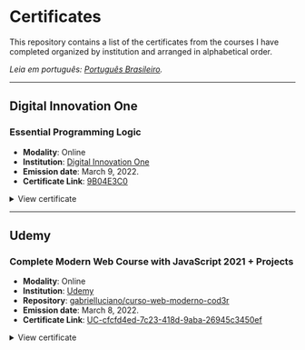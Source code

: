 # Certificates

This repository contains a list of the certificates from the courses I have completed organized by institution and arranged in alphabetical order.

*Leia em português: [Português Brasileiro](README.md).*

<hr>

## Digital Innovation One

### Essential Programming Logic

- **Modality**: Online
- **Institution**: [Digital Innovation One](https://www.dio.me/)
- **Emission date**: March 9, 2022.
- **Certificate Link**: [9B04E3C0](https://www.dio.me/certificate/9B04E3C0)

<details>
<summary>View certificate</summary>

<img width="100%" src="./src/img/9B04E3C0.jpg" alt="Essential Programming Logic Certificate">
</details>

<hr>

## Udemy

### Complete Modern Web Course with JavaScript 2021 + Projects

- **Modality**: Online
- **Institution**: [Udemy](https://www.udemy.com/course/curso-web)
- **Repository**: [gabrielluciano/curso-web-moderno-cod3r](https://github.com/gabrielluciano/curso-web-moderno-cod3r)
- **Emission date**: March 8, 2022.
- **Certificate Link**: [UC-cfcfd4ed-7c23-418d-9aba-26945c3450ef](https://www.udemy.com/certificate/UC-cfcfd4ed-7c23-418d-9aba-26945c3450ef/)

<details>
<summary>View certificate</summary>

<img width="100%" src="./src/img/UC-cfcfd4ed-7c23-418d-9aba-26945c3450ef.jpg" alt="Modern Web Course Certificate">
</details>
